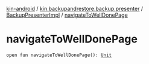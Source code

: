 [kin-android](../../index.md) / [kin.backupandrestore.backup.presenter](../index.md) / [BackupPresenterImpl](index.md) / [navigateToWellDonePage](./navigate-to-well-done-page.md)

# navigateToWellDonePage

`open fun navigateToWellDonePage(): `[`Unit`](https://kotlinlang.org/api/latest/jvm/stdlib/kotlin/-unit/index.html)